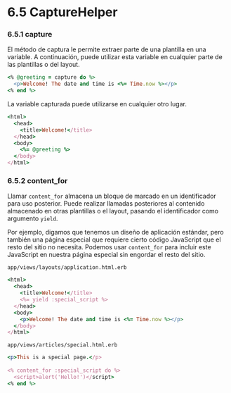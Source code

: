 # 6.5 CaptureHelper



### 6.5.1 capture

El método de captura le permite extraer parte de una plantilla en una variable. A continuación, puede utilizar esta variable en cualquier parte de las plantillas o del layout.

```ruby
<% @greeting = capture do %>
  <p>Welcome! The date and time is <%= Time.now %></p>
<% end %>
```

La variable capturada puede utilizarse en cualquier otro lugar.

```ruby
<html>
  <head>
    <title>Welcome!</title>
  </head>
  <body>
    <%= @greeting %>
  </body>
</html>
```



### 6.5.2 content\_for

Llamar `content_for` almacena un bloque de marcado en un identificador para uso posterior. Puede realizar llamadas posteriores al contenido almacenado en otras plantillas o el layout, pasando el identificador como argumento `yield`.

Por ejemplo, digamos que tenemos un diseño de aplicación estándar, pero también una página especial que requiere cierto código JavaScript que el resto del sitio no necesita. Podemos usar `content_for` para incluir este JavaScript en nuestra página especial sin engordar el resto del sitio.

`app/views/layouts/application.html.erb`

```ruby
<html>
  <head>
    <title>Welcome!</title>
    <%= yield :special_script %>
  </head>
  <body>
    <p>Welcome! The date and time is <%= Time.now %></p>
  </body>
</html>
```

`app/views/articles/special.html.erb`

```ruby
<p>This is a special page.</p>
 
<% content_for :special_script do %>
  <script>alert('Hello!')</script>
<% end %>
```













